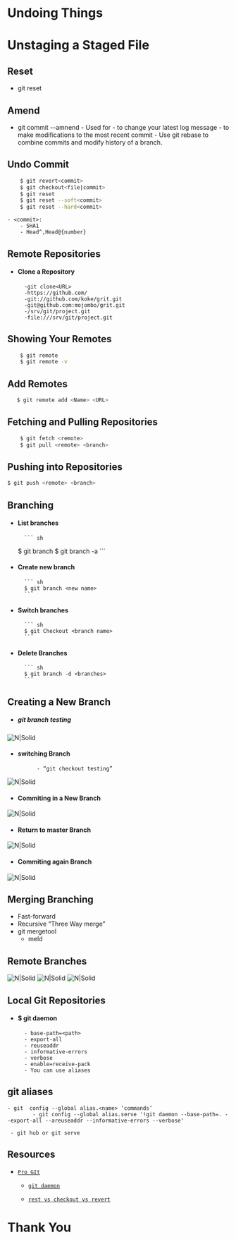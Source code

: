 # Undoing Things

# Unstaging a Staged File

## Reset  
- git reset <files>

## Amend
- git commit --amnend
         - Used for 
         - to change your latest log message
            - to make modifications to the most recent commit
            - Use git rebase to combine commits and modify history of a branch.

## Undo Commit
``` sh
    $ git revert<commit>
    $ git checkout<file|commit>
    $ git reset
    $ git reset --soft<commit>
    $ git reset --hard<commit>
```
    - <commit>:
        - SHA1
        - Head^,Head@{number}

## Remote Repositories
- #### Clone a Repository
        -git clone<URL>
        -https://github.com/
        -git://github.com/koke/grit.git
        -git@github.com:mojombo/grit.git
        -/srv/git/project.git
        -file:///srv/git/project.git

## Showing Your Remotes
``` sh
    $ git remote
    $ git remote -v
 ```
## Add Remotes
 ``` sh
    $ git remote add <Name> <URL>
 ```

## Fetching and Pulling Repositories 
``` sh
    $ git fetch <remote>
    $ git pull <remote> <branch>
 ```
## Pushing into Repositories
``` sh
$ git push <remote> <branch>
 ```
## Branching
- #### List branches
        ``` sh
     $ git branch
     $ git branch -a
        ```
- #### Create new branch
        ``` sh
        $ git branch <new name>
        ```
- #### Switch branches
        ``` sh
        $ git Checkout <branch name>
        ```
- #### Delete Branches
        ``` sh
        $ git branch -d <branches>
        ```

## Creating a New Branch 

- ##### git branch testing
![N|Solid](./Branching.png)
    
- #### switching Branch 
            - “git checkout testing”
![N|Solid](./Switching.png)
    
- #### Commiting in a New Branch
![N|Solid](./Commiting.png)
    
- #### Return to master Branch   
![N|Solid](./Return.png)
 
- #### Commiting again Branch
 ![N|Solid](./Commiting_agin.png)

## Merging Branching
- Fast-forward
- Recursive “Three Way merge”
- git mergetool
     - meld

## Remote Branches
     
![N|Solid](./Remote_br.png)
          ![N|Solid](./Remote_br2.png)
                ![N|Solid](./Remote_br3.png)

## Local Git Repositories 
- #### $ git daemon
        - base-path=<path> 
        - export-all 
        - reuseaddr 
        - informative-errors 
        - verbose
        - enable=receive-pack
        - You can use aliases

## git aliases
    - git  config --global alias.<name> ‘commands’
            - git config --global alias.serve '!git daemon --base-path=. --export-all --areuseaddr --informative-errors --verbose'
           
     - git hub or git serve

## Resources

- [`Pro GIt`](https://github.com/github/gitignore)
    
    - [`git daemon`](https://railsware.com/blog/2013/09/19/taming-the-git-daemon-to-quickly-share-git-repository/)
    
    - [`rest vs checkout vs revert`](https://www.atlassian.com/git/tutorials/resetting-checking-out-and-reverting)


# Thank You

